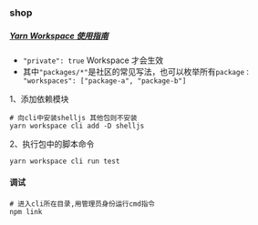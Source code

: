 ### shop

##### [Yarn Workspace 使用指南](https://zhuanlan.zhihu.com/p/381794854)

- `"private": true` Workspace 才会生效
- 其中`"packages/*"`是社区的常见写法，也可以枚举所有`package： "workspaces": ["package-a", "package-b"]`

1、添加依赖模块

```shell
# 向cli中安装shelljs 其他包则不安装
yarn workspace cli add -D shelljs
```

2、执行包中的脚本命令

```shell
yarn workspace cli run test
```





#### 调试

```shell
# 进入cli所在目录,用管理员身份运行cmd指令
npm link
```